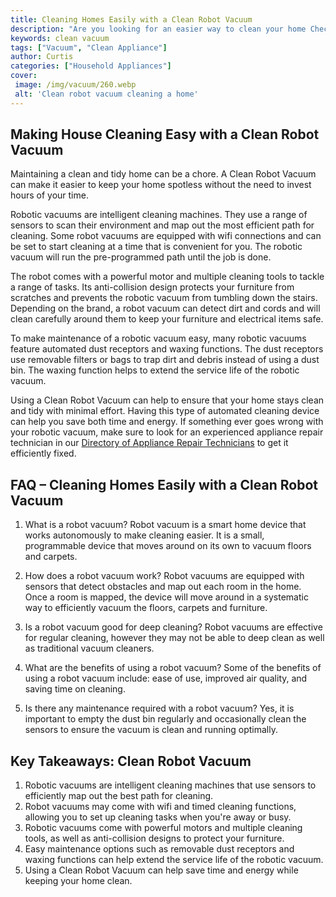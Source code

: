 ```yaml
---
title: Cleaning Homes Easily with a Clean Robot Vacuum
description: "Are you looking for an easier way to clean your home Check out this blog to get the scoop on Clean Robot Vacuums the revolutionary way to make cleaning easier than ever"
keywords: clean vacuum
tags: ["Vacuum", "Clean Appliance"]
author: Curtis
categories: ["Household Appliances"]
cover: 
 image: /img/vacuum/260.webp
 alt: 'Clean robot vacuum cleaning a home'
---
```

## Making House Cleaning Easy with a Clean Robot Vacuum
Maintaining a clean and tidy home can be a chore. A Clean Robot Vacuum can make it easier to keep your home spotless without the need to invest hours of your time. 

Robotic vacuums are intelligent cleaning machines. They use a range of sensors to scan their environment and map out the most efficient path for cleaning. Some robot vacuums are equipped with wifi connections and can be set to start cleaning at a time that is convenient for you. The robotic vacuum will run the pre-programmed path until the job is done.

The robot comes with a powerful motor and multiple cleaning tools to tackle a range of tasks. Its anti-collision design protects your furniture from scratches and prevents the robotic vacuum from tumbling down the stairs. Depending on the brand, a robot vacuum can detect dirt and cords and will clean carefully around them to keep your furniture and electrical items safe. 

To make maintenance of a robotic vacuum easy, many robotic vacuums feature automated dust receptors and waxing functions. The dust receptors use removable filters or bags to trap dirt and debris instead of using a dust bin. The waxing function helps to extend the service life of the robotic vacuum.

Using a Clean Robot Vacuum can help to ensure that your home stays clean and tidy with minimal effort. Having this type of automated cleaning device can help you save both time and energy. If something ever goes wrong with your robotic vacuum, make sure to look for an experienced appliance repair technician in our [Directory of Appliance Repair Technicians](./pages/appliance-repair-technicians) to get it efficiently fixed.

## FAQ – Cleaning Homes Easily with a Clean Robot Vacuum
1. What is a robot vacuum?
Robot vacuum is a smart home device that works autonomously to make cleaning easier. It is a small, programmable device that moves around on its own to vacuum floors and carpets.

2. How does a robot vacuum work?
Robot vacuums are equipped with sensors that detect obstacles and map out each room in the home. Once a room is mapped, the device will move around in a systematic way to efficiently vacuum the floors, carpets and furniture.

3. Is a robot vacuum good for deep cleaning?
Robot vacuums are effective for regular cleaning, however they may not be able to deep clean as well as traditional vacuum cleaners.

4. What are the benefits of using a robot vacuum?
Some of the benefits of using a robot vacuum include: ease of use, improved air quality, and saving time on cleaning.

5. Is there any maintenance required with a robot vacuum?
Yes, it is important to empty the dust bin regularly and occasionally clean the sensors to ensure the vacuum is clean and running optimally.

## Key Takeaways: Clean Robot Vacuum
1. Robotic vacuums are intelligent cleaning machines that use sensors to efficiently map out the best path for cleaning.
2. Robot vacuums may come with wifi and timed cleaning functions, allowing you to set up cleaning tasks when you're away or busy.
3. Robotic vacuums come with powerful motors and multiple cleaning tools, as well as anti-collision designs to protect your furniture.
4. Easy maintenance options such as removable dust receptors and waxing functions can help extend the service life of the robotic vacuum.
5. Using a Clean Robot Vacuum can help save time and energy while keeping your home clean.
